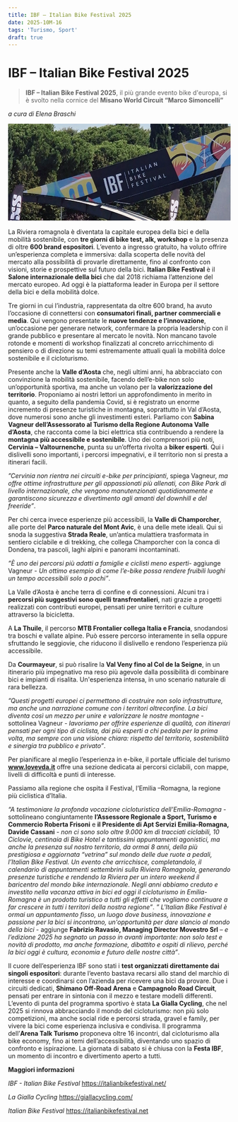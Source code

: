 ```yaml
---
title: IBF – Italian Bike Festival 2025
date: 2025-10M-16
tags: 'Turismo, Sport'
draft: true
---
```


# IBF – Italian Bike Festival 2025 

> **IBF – Italian Bike Festival 2025**, il più grande evento bike d'europa, si è svolto nella cornice del **Misano World Circuit “Marco Simoncelli”**

_a cura di Elena Braschi_

![](banner.jpg)

La Riviera romagnola è diventata la capitale europea della bici e della mobilità sostenibile, con **tre giorni di bike test, alk, workshop** e la presenza di oltre **600 brand espositori**. L’evento a ingresso gratuito, ha voluto offrire un’esperienza completa e immersiva: dalla scoperta delle novità del mercato alla possibilità di provarle direttamente, fino al confronto con visioni, storie e prospettive sul futuro della bici.
**Italian Bike Festival** è il **Salone internazionale della bici** che dal 2018 richiama l’attenzione del mercato europeo. Ad oggi è la piattaforma leader in Europa per il settore della bici e della mobilità dolce. 

Tre giorni in cui l’industria, rappresentata da oltre 600 brand, ha avuto l’occasione di connettersi con **consumatori finali, partner commerciali e media**. Qui vengono presentate le **nuove tendenze e l’innovazione**, un’occasione per generare network, confermare la propria leadership con il grande pubblico e presentare al mercato le novità. Non mancano tavole rotonde e momenti di workshop finalizzati al concreto arricchimento di pensiero o di direzione su temi estremamente attuali quali la mobilità dolce sostenibile e il cicloturismo.

Presente anche la **Valle d’Aosta** che, negli ultimi anni, ha abbracciato con convinzione la mobilità sostenibile, facendo dell’e-bike non solo un’opportunità sportiva, ma anche un volano per la **valorizzazione del territorio**. 
Proponiamo ai nostri lettori un approfondimento in merito in quanto, a seguito della pandemia Covid, si è registrato un enorme incremento di presenze turistiche in montagna, soprattutto in Val d’Aosta, dove numerosi sono anche gli investimenti esteri.
Parliamo con **Sabina Vagneur dell’Assessorato al Turismo della Regione Autonoma Valle d’Aosta**, che racconta come la bici elettrica stia contribuendo a rendere la **montagna più accessibile e sostenibile**.
Uno dei comprensori più noti, **Cervinia – Valtournenche**, punta su un’offerta rivolta a **biker esperti**. Qui i dislivelli sono importanti, i percorsi impegnativi, e il territorio non si presta a itinerari facili.

_”Cervinia non rientra nei circuiti e-bike per principianti_, spiega Vagneur, _ma offre ottime infrastrutture per gli appassionati più allenati, con Bike Park di livello internazionale, che vengono manutenzionati quotidianamente e garantiscono sicurezza e divertimento agli amanti del downhill e del freeride”_.

Per chi cerca invece esperienze più accessibili, la **Valle di Champorcher**, alle porte del **Parco naturale del Mont Avic**, è una delle mete ideali. Qui si snoda la suggestiva **Strada Reale**, un’antica mulattiera trasformata in sentiero ciclabile e di trekking, che collega Champorcher con la conca di Dondena, tra pascoli, laghi alpini e panorami incontaminati.

_”È uno dei percorsi più adatti a famiglie e ciclisti meno esperti_- aggiunge Vagneur - _Un ottimo esempio di come l’e-bike possa rendere fruibili luoghi un tempo accessibili solo a pochi”_.

La Valle d’Aosta è anche terra di confine e di connessioni. Alcuni tra i **percorsi più suggestivi sono quelli transfrontalieri**, nati grazie a progetti realizzati con contributi europei, pensati per unire territori e culture attraverso la bicicletta.

A **La Thuile**, il percorso **MTB Frontalier collega Italia e Francia**, snodandosi tra boschi e vallate alpine. Può essere percorso interamente in sella oppure sfruttando le seggiovie, che riducono il dislivello e rendono l’esperienza più accessibile.

Da **Courmayeur**, si può risalire la **Val Veny fino al Col de la Seigne**, in un itinerario più impegnativo ma reso più agevole dalla possibilità di combinare bici e impianti di risalita. Un'esperienza intensa, in uno scenario naturale di rara bellezza.


_”Questi progetti europei ci permettono di costruire non solo infrastrutture, ma anche una narrazione comune con i territori oltreconfine. La bici diventa così un mezzo per unire e valorizzare le nostre montagne_ - sottolinea Vagneur - _lavoriamo per offrire esperienze di qualità, con itinerari pensati per ogni tipo di ciclista, dai più esperti a chi pedala per la prima volta, ma sempre con una visione chiara: rispetto del territorio, sostenibilità e sinergia tra pubblico e privato”_.

Per pianificare al meglio l’esperienza in e-bike, il portale ufficiale del turismo **www.lovevda.it** offre una sezione dedicata ai percorsi ciclabili, con mappe, livelli di difficoltà e punti di interesse.


Passiamo alla regione che ospita il Festival, l’Emilia –Romagna, la regione più ciclistica d’Italia.

_“A testimoniare la profonda vocazione cicloturistica dell’Emilia-Romagna_ - sottolineano congiuntamente **l’Assessore Regionale a Sport, Turismo e Commercio Roberta Frisoni** e **il Presidente di Apt Servizi Emilia-Romagna, Davide Cassani** - _non ci sono solo oltre 9.000 km di tracciati ciclabili, 10 Ciclovie, centinaia di Bike Hotel e tantissimi appuntamenti agonistici, ma anche la presenza sul nostro territorio, da ormai 8 anni, della più prestigiosa e aggiornata “vetrina” sul mondo delle due ruote a pedali, l’Italian Bike Festival. Un evento che arricchisce, completandolo, il calendario di appuntamenti settembrini sulla Riviera Romagnola, generando presenze turistiche e rendendo la Riviera per un intero weekend il baricentro del mondo bike internazionale. Negli anni abbiamo creduto e investito nella vacanza attiva in bici ed oggi il cicloturismo in Emilia-Romagna è un prodotto turistico a tutti gli effetti che vogliamo continuare a far crescere in tutti i territori della nostra regione”_. 
_” L'Italian Bike Festival è ormai un appuntamento fisso, un luogo dove business, innovazione e passione per la bici si incontrano, un'opportunità per dare slancio al mondo della bici_ - aggiunge **Fabrizio Ravasio, Managing Director Movestro Srl** – _e l’edizione 2025 ha segnato un passo in avanti importante: non solo test e novità di prodotto, ma anche formazione, dibattito e ospiti di rilievo, perché la bici oggi è cultura, economia e futuro delle nostre città”_.


Il cuore dell’esperienza IBF sono stati i **test organizzati direttamente dai singoli espositori**: durante l’evento bastava recarsi allo stand del marchio di interesse e coordinarsi con l’azienda per ricevere una bici da provare. Due i circuiti dedicati, **Shimano Off-Road Arena** e **Campagnolo Road Circuit**, pensati per entrare in sintonia con il mezzo e testare modelli differenti. L’evento di punta del programma sportivo è stata **La Gialla Cycling**, che nel 2025 si rinnova abbracciando il mondo del cicloturismo: non più solo competizioni, ma anche social ride e percorsi strada, gravel e family, per vivere la bici come esperienza inclusiva e condivisa.
Il programma dell’**Arena Talk Turismo** proponeva oltre 16 incontri, dal cicloturismo alla bike economy, fino ai temi dell’accessibilità, diventando uno spazio di confronto e ispirazione. La giornata di sabato si è chiusa con la **Festa IBF**, un momento di incontro e divertimento aperto a tutti. 

**Maggiori informazioni**

_IBF - Italian Bike Festival_  https://italianbikefestival.net/ 

_La Gialla Cycling_  https://giallacycling.com/

_Italian Bike Festival_ https://italianbikefestival.net
